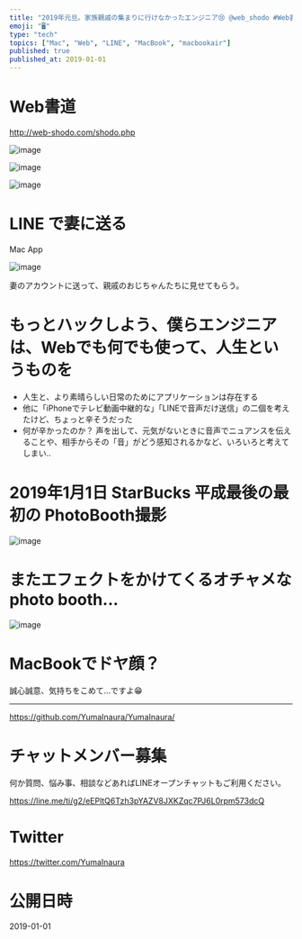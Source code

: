 ```yaml
---
title: "2019年元旦。家族親戚の集まりに行けなかったエンジニア😢 @web_shodo #Web書道 とLINEで画像お詫びメッセージ。   at"
emoji: "🖥"
type: "tech"
topics: ["Mac", "Web", "LINE", "MacBook", "macbookair"]
published: true
published_at: 2019-01-01
---
```


# Web書道

http://web-shodo.com/shodo.php

![image](https://user-images.githubusercontent.com/13635059/50569752-7aac5e80-0db1-11e9-964d-0c8ea48010ed.png)

![image](https://user-images.githubusercontent.com/13635059/50569754-8566f380-0db1-11e9-8bff-229ce9016034.png)

![image](https://user-images.githubusercontent.com/13635059/50569757-8f88f200-0db1-11e9-911d-704031811a93.png)

# LINE で妻に送る 

Mac App

![image](https://user-images.githubusercontent.com/13635059/50569764-b3e4ce80-0db1-11e9-9dd1-80b95c12e807.png)

妻のアカウントに送って、親戚のおじちゃんたちに見せてもらう。

# もっとハックしよう、僕らエンジニアは、Webでも何でも使って、人生というものを

- 人生と、より素晴らしい日常のためにアプリケーションは存在する
- 他に「iPhoneでテレビ動画中継的な」「LINEで音声だけ送信」の二個を考えたけど、ちょっと辛そうだった
- 何が辛かったのか？ 声を出して、元気がないときに音声でニュアンスを伝えることや、相手からその「音」がどう感知されるかなど、いろいろと考えてしまい‥

# 2019年1月1日 StarBucks 平成最後の最初の PhotoBooth撮影

![image](https://user-images.githubusercontent.com/13635059/50569800-ffe44300-0db2-11e9-8ab3-3002e8cd2326.png)

# またエフェクトをかけてくるオチャメなphoto booth...

![image](https://user-images.githubusercontent.com/13635059/50569778-2786db80-0db2-11e9-8cb1-b8330776a802.png)

# MacBookでドヤ顔？

誠心誠意、気持ちをこめて…ですよ😁



---

https://github.com/YumaInaura/YumaInaura/








<!-- Update From Qiita API -->

# チャットメンバー募集


何か質問、悩み事、相談などあればLINEオープンチャットもご利用ください。

https://line.me/ti/g2/eEPltQ6Tzh3pYAZV8JXKZqc7PJ6L0rpm573dcQ





# Twitter


https://twitter.com/YumaInaura


<!-- Update From Qiita API -->



# 公開日時

2019-01-01

